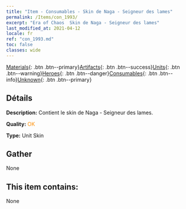 ```yaml
---
title: "Item - Consumables - Skin de Naga - Seigneur des lames"
permalink: /Items/con_1993/
excerpt: "Era of Chaos  Skin de Naga - Seigneur des lames"
last_modified_at: 2021-04-12
locale: fr
ref: "con_1993.md"
toc: false
classes: wide
---
```

 [Materials](/fr/Items/){: .btn .btn--primary}[Artifacts](/fr/Items/Artifacts/){: .btn .btn--success}[Units](/fr/Items/Units/){: .btn .btn--warning}[Heroes](/fr/Items/Heroes/){: .btn .btn--danger}[Consumables](/fr/Items/Consumables/){: .btn .btn--info}[Unknown](/fr/Items/Unknown/){: .btn .btn--primary}

## Détails
 **Description:** Contient le skin de Naga - Seigneur des lames.

 **Quality:** <span style="color: #FF8C00">OK</span>

 **Type:** Unit Skin

## Gather

  None

## This item contains:

  None

